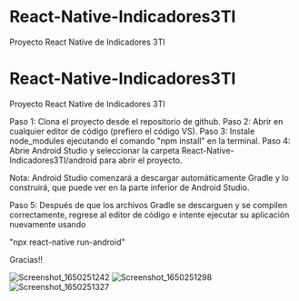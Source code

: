 # React-Native-Indicadores3TI
 Proyecto React Native de Indicadores 3TI
 
 # React-Native-Indicadores3TI
 Proyecto React Native de Indicadores 3TI

Paso 1: Clona el proyecto desde el repositorio de github.
Paso 2: Abrir en cualquier editor de código (prefiero el código VS).
Paso 3: Instale node_modules ejecutando el comando "npm install" en la terminal.
Paso 4: Abrie Android Studio y seleccionar la carpeta React-Native-Indicadores3TI/android para abrir el proyecto.

Nota: Android Studio comenzará a descargar automáticamente Gradle y lo construirá, que puede ver en la parte inferior de Android Studio.

Paso 5: Después de que los archivos Gradle se descarguen y se compilen correctamente, regrese al editor de código e intente ejecutar su aplicación nuevamente usando

"npx react-native run-android"

Gracias!!

![Screenshot_1650251242](https://user-images.githubusercontent.com/19849207/163748362-b6a78172-a310-43cc-8110-d4bfa5da1756.png)
![Screenshot_1650251298](https://user-images.githubusercontent.com/19849207/163748409-c92a4a3a-80a8-48d4-a64d-4be3868be4ec.png)
![Screenshot_1650251327](https://user-images.githubusercontent.com/19849207/163748416-ad519542-9b40-452e-a22e-3afc21c1db66.png)
